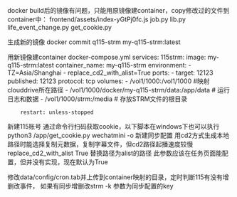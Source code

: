 docker build后的镜像有问题，只能用原镜像建container，copy修改过的文件到container中：
frontend/assets/index-yGtPj0fc.js
job.py
lib.py
life_event_change.py
get_cookie.py

生成新的镜像
docker commit q115-strm my-q115-strm:latest

用新镜像建container
    docker-compose.yml
    services:
      115strm:
        image: my-q115-strm:latest
        container_name: my-q115-strm
        environment:
          - TZ=Asia/Shanghai
          - replace_cd2_with_alist=True
        ports:
          - target: 12123
            published: 12123
            protocol: tcp
        volumes:
          - /vol1/1000:/vol1/1000 #映射clouddrive所在路径
          - /vol1/1000/docker/my-q115-strm/data:/app/data # 运行日志和数据
          - /vol1/1000/strm:/media # 存放STRM文件的根目录
    
        restart: unless-stopped


新建115账号
    通过命令行扫码获取cookie，以下脚本在windows下也可以执行
    python3 /app/get_cookie.py wechatmini -o
新建同步配置
    用cd2方式生成本地路径时能选择复制元数据，复制字幕文件，但cd2路径起播速度较慢
    replace_cd2_with_alist True 替换路径为alist的路径
    此参数应该在任务页面能配置，但并没有实现，现在默认为True

修改data/config/cron.tab并上传到container映射的目录，定时判断115有没有增删改事件，
如果有同步增删改strm
-k 参数为同步配置的key

